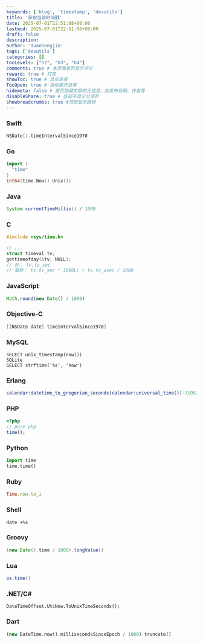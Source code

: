 ```yaml
---
keywords: ['blog', 'timestamp', 'devutils']
title: '获取当前时间戳'
date: 2025-07-01T22:51:08+08:00
lastmod: 2025-07-01T22:51:08+08:00
draft: false
description: 
author: 'duanhongjin'
tags: ['devutils']
categories: []
tocLevels: ["h2", "h3", "h4"]
comments: true # 本页面是否显示评论
reward: true # 打赏
showToc: true # 显示目录
TocOpen: true # 自动展开目录
hidemeta: false # 是否隐藏文章的元信息，如发布日期、作者等
disableShare: true # 底部不显示分享栏
showbreadcrumbs: true #顶部显示路径
---
```


### Swift

```swift
NSDate().timeIntervalSince1970
```

### Go

```go
import (
  "time"
)
int64(time.Now().Unix())
```

### Java

```java
System.currentTimeMillis() / 1000
```

### C

```c
#include <sys/time.h>

// ...
struct timeval tv;
gettimeofday(&tv, NULL);
// 秒： tv.tv_sec
// 毫秒： tv.tv_sec * 1000LL + tv.tv_usec / 1000
```

### JavaScript

```javascript
Math.round(new Date() / 1000)
```

### Objective-C

```objective-C
[[NSDate date] timeIntervalSince1970]
```

### MySQL

```mysql
SELECT unix_timestamp(now())
SQLite	
SELECT strftime('%s', 'now')
```

### Erlang	

```erlang
calendar:datetime_to_gregorian_seconds(calendar:universal_time())-719528*24*3600.
```

### PHP	

```php
<?php
// pure php
time();
```

### Python	

```python
import time
time.time()
```

### Ruby

```ruby	
Time.now.to_i
```

### Shell	

```shell
date +%s
```

### Groovy	

```groovy
(new Date().time / 1000).longValue()
```

### Lua	

```lua
os.time()
```

### .NET/C#	
```.net
DateTimeOffset.UtcNow.ToUnixTimeSeconds();
```

### Dart	

```dart
(new DateTime.now().millisecondsSinceEpoch / 1000).truncate()
```